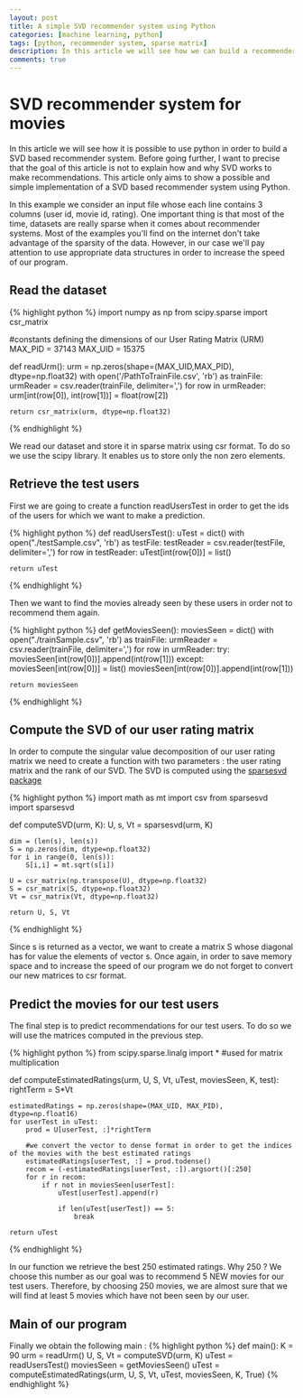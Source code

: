 ```yaml
---
layout: post
title: A simple SVD recommender system using Python
categories: [machine learning, python]
tags: [python, recommender system, sparse matrix]
description: In this article we will see how we can build a recommender system for movies using Python and exploiting the sparsity of the data.
comments: true
---
```


<h1>SVD recommender system for movies</h1>
In this article we will see how it is possible to use python in order to build a SVD based recommender system. Before going further, I want to precise that the goal of this article is not to explain how and why SVD works to make recommendations. This article only aims to show a possible and simple implementation of a SVD based recommender system using Python.

In this example we consider an input file whose each line contains 3 columns (user id, movie id, rating). One important thing is that most of the time, datasets are really sparse when it comes about recommender systems. Most of the examples you'll find on the internet don't take advantage of the sparsity of the data. However, in our case we'll pay attention to use appropriate data structures in order to increase the speed of our program. 

<h2>Read the dataset</h2>
{% highlight python %}
import numpy as np
from scipy.sparse import csr_matrix

#constants defining the dimensions of our User Rating Matrix (URM)
MAX_PID = 37143
MAX_UID = 15375

def readUrm():
	urm = np.zeros(shape=(MAX_UID,MAX_PID), dtype=np.float32)
	with open('/PathToTrainFile.csv', 'rb') as trainFile:
		urmReader = csv.reader(trainFile, delimiter=',')
		for row in urmReader:
			urm[int(row[0]), int(row[1])] = float(row[2])

	return csr_matrix(urm, dtype=np.float32)

{% endhighlight %}

We read our dataset and store it in sparse matrix using csr format. To do so we use the scipy library. It enables us to store only the non zero elements.

<h2>Retrieve the test users</h2>
First we are going to create a function readUsersTest in order to get the ids of the users for which we want to make a prediction.

{% highlight python %}
def readUsersTest():
	uTest = dict()
	with open("./testSample.csv", 'rb') as testFile:
		testReader = csv.reader(testFile, delimiter=',')
		for row in testReader:
			uTest[int(row[0])] = list()

	return uTest
{% endhighlight %}

Then we want to find the movies already seen by these users in order not to recommend them again.

{% highlight python %}
def getMoviesSeen():
	moviesSeen = dict()
	with open("./trainSample.csv", 'rb') as trainFile:
		urmReader = csv.reader(trainFile, delimiter=',')
		for row in urmReader:
			try:
				moviesSeen[int(row[0])].append(int(row[1]))
			except:
				moviesSeen[int(row[0])] = list()
				moviesSeen[int(row[0])].append(int(row[1]))

	return moviesSeen
{% endhighlight %}

<h2>Compute the SVD of our user rating matrix</h2>
In order to compute the singular value decomposition of our user rating matrix we need to create a function with two parameters : the user rating matrix and the rank of our SVD. The SVD is computed using the <a href="https://pypi.python.org/pypi/sparsesvd/">sparsesvd package</a>

{% highlight python %}
import math as mt
import csv
from sparsesvd import sparsesvd

def computeSVD(urm, K):
	U, s, Vt = sparsesvd(urm, K)

	dim = (len(s), len(s))
	S = np.zeros(dim, dtype=np.float32)
	for i in range(0, len(s)):
		S[i,i] = mt.sqrt(s[i])

	U = csr_matrix(np.transpose(U), dtype=np.float32)
	S = csr_matrix(S, dtype=np.float32)
	Vt = csr_matrix(Vt, dtype=np.float32)

	return U, S, Vt	
{% endhighlight %}

Since s is returned as a vector, we want to create a matrix S whose diagonal has for value the elements of vector s. Once again, in order to save memory space and to increase the speed of our program we do not forget to convert our new matrices to csr format.

<h2>Predict the movies for our test users</h2>
The final step is to predict recommendations for our test users. To do so we will use the matrices computed in the previous step.

{% highlight python %}
from scipy.sparse.linalg import * #used for matrix multiplication

def computeEstimatedRatings(urm, U, S, Vt, uTest, moviesSeen, K, test):
	rightTerm = S*Vt 

	estimatedRatings = np.zeros(shape=(MAX_UID, MAX_PID), dtype=np.float16)
	for userTest in uTest:
		prod = U[userTest, :]*rightTerm

		#we convert the vector to dense format in order to get the indices of the movies with the best estimated ratings 
		estimatedRatings[userTest, :] = prod.todense()
		recom = (-estimatedRatings[userTest, :]).argsort()[:250]
		for r in recom:
			if r not in moviesSeen[userTest]:
				uTest[userTest].append(r)

				if len(uTest[userTest]) == 5:
					break

	return uTest
{% endhighlight %}

In our function we retrieve the best 250 estimated ratings. Why 250 ? We choose this number as our goal was to recommend 5 NEW movies for our test users. Therefore, by choosing 250 movies, we are almost sure that we will find at least 5 movies which have not been seen by our user.

<h2>Main of our program</h2>
Finally we obtain the following main : 
{% highlight python %}
def main():
	K = 90
	urm = readUrm()
	U, S, Vt = computeSVD(urm, K)
	uTest = readUsersTest()
	moviesSeen = getMoviesSeen()
	uTest = computeEstimatedRatings(urm, U, S, Vt, uTest, moviesSeen, K, True)
{% endhighlight %}